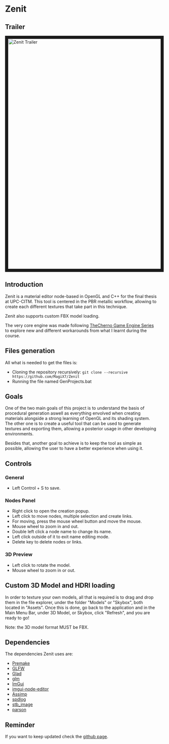 # Zenit

## Trailer

<a href="http://www.youtube.com/watch?feature=player_embedded&v=XyL9dlqSCmY"
target="_blank"><img src="http://img.youtube.com/vi/XyL9dlqSCmY/0.jpg" 
alt="Zenit Trailer" width="1040" height="760" border="10"/></a>


## Introduction

Zenit is a material editor node-based in OpenGL and C++ for the final thesis at UPC-CITM.
This tool is centered in the PBR metallic workflow, allowing to create each different textures that take part in this technique.

Zenit also supports custom FBX model loading.

The very core engine was made following [TheCherno Game Engine Series](https://www.youtube.com/playlist?list=PLlrATfBNZ98dC-V-N3m0Go4deliWHPFwT)
to explore new and different workarounds from what I learnt during the course.

## Files generation

All what is needed to get the files is:
  - Cloning the repository recursively: ```git clone --recursive https://github.com/MagiX7/Zenit```
  - Running the file named GenProjects.bat

## Goals

One of the two main goals of this project is to understand the basis of procedural generation aswell as everything envolved when creating materials alongside a strong learning of OpenGL and its shading system.
The other one is to create a useful tool that can be used to generate textures and exporting them, allowing a posterior usage in other developing environments.

Besides that, another goal to achieve is to keep the tool as simple as possible, allowing the user to have a better experience when using it.


## Controls

### General
- Left Control + S to save.

### Nodes Panel
- Right click to open the creation popup.
- Left click to move nodes, multiple selection and create links.
- For moving, press the mouse wheel button and move the mouse.
- Mouse wheel to zoom in and out.
- Double left click a node name to change its name.
- Left click outside of it to exit name editing mode.
- Delete key to delete nodes or links.

### 3D Preview
- Left click to rotate the model.
- Mouse wheel to zoom in or out.

## Custom 3D Model and HDRI loading
In order to texture your own models, all that is required is to drag and drop them in the file explorer, under the folder "Models" or "Skybox", both located in "Assets".
Once this is done, go back to the application and in the Main Menu Bar, under 3D Model, or Skybox, click "Refresh", and you are ready to go!

Note: the 3D model format MUST be FBX.

## Dependencies

The dependencies Zenit uses are:
  - [Premake](https://premake.github.io/)
  - [GLFW](https://www.glfw.org/)
  - [Glad](https://glad.dav1d.de/)
  - [glm](https://github.com/g-truc/glm)
  - [ImGui](https://github.com/ocornut/imgui)
  - [imgui-node-editor](https://github.com/thedmd/imgui-node-editor)
  - [Assimp](https://github.com/assimp/assimp)
  - [spdlog](https://github.com/gabime/spdlog)
  - [stb_image](https://github.com/nothings/stb)
  - [parson](https://github.com/kgabis/parson)


## Reminder

If you want to keep updated check the [github page](https://github.com/MagiX7/Zenit).


